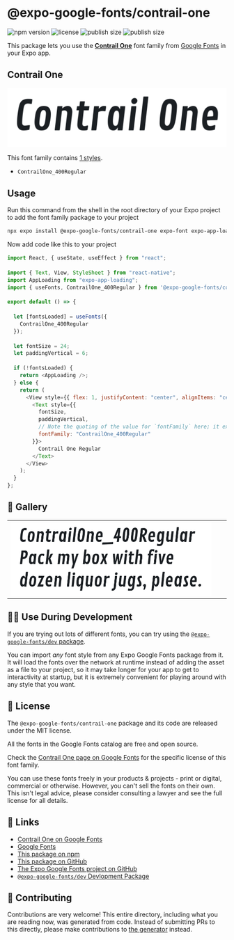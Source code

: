 # @expo-google-fonts/contrail-one

![npm version](https://flat.badgen.net/npm/v/@expo-google-fonts/contrail-one)
![license](https://flat.badgen.net/github/license/expo/google-fonts)
![publish size](https://flat.badgen.net/packagephobia/install/@expo-google-fonts/contrail-one)
![publish size](https://flat.badgen.net/packagephobia/publish/@expo-google-fonts/contrail-one)

This package lets you use the [**Contrail One**](https://fonts.google.com/specimen/Contrail+One) font family from [Google Fonts](https://fonts.google.com/) in your Expo app.

## Contrail One

![Contrail One](./font-family.png)

This font family contains [1 styles](#-gallery).

- `ContrailOne_400Regular`

## Usage

Run this command from the shell in the root directory of your Expo project to add the font family package to your project

```sh
npx expo install @expo-google-fonts/contrail-one expo-font expo-app-loading
```

Now add code like this to your project

```js
import React, { useState, useEffect } from "react";

import { Text, View, StyleSheet } from "react-native";
import AppLoading from "expo-app-loading";
import { useFonts, ContrailOne_400Regular } from '@expo-google-fonts/contrail-one';

export default () => {

  let [fontsLoaded] = useFonts({
    ContrailOne_400Regular
  });

  let fontSize = 24;
  let paddingVertical = 6;

  if (!fontsLoaded) {
    return <AppLoading />;
  } else {
    return (
      <View style={{ flex: 1, justifyContent: "center", alignItems: "center" }}>
        <Text style={{
          fontSize,
          paddingVertical,
          // Note the quoting of the value for `fontFamily` here; it expects a string!
          fontFamily: "ContrailOne_400Regular"
        }}>
          Contrail One Regular
        </Text>
      </View>
    );
  }
};
```

## 🔡 Gallery


||||
|-|-|-|
|![ContrailOne_400Regular](./ContrailOne_400Regular.ttf.png)||||


## 👩‍💻 Use During Development

If you are trying out lots of different fonts, you can try using the [`@expo-google-fonts/dev` package](https://github.com/expo/google-fonts/tree/master/font-packages/dev#readme).

You can import _any_ font style from any Expo Google Fonts package from it. It will load the fonts over the network at runtime instead of adding the asset as a file to your project, so it may take longer for your app to get to interactivity at startup, but it is extremely convenient for playing around with any style that you want.


## 📖 License

The `@expo-google-fonts/contrail-one` package and its code are released under the MIT license.

All the fonts in the Google Fonts catalog are free and open source.

Check the [Contrail One page on Google Fonts](https://fonts.google.com/specimen/Contrail+One) for the specific license of this font family.

You can use these fonts freely in your products & projects - print or digital, commercial or otherwise. However, you can't sell the fonts on their own. This isn't legal advice, please consider consulting a lawyer and see the full license for all details.

## 🔗 Links

- [Contrail One on Google Fonts](https://fonts.google.com/specimen/Contrail+One)
- [Google Fonts](https://fonts.google.com/)
- [This package on npm](https://www.npmjs.com/package/@expo-google-fonts/contrail-one)
- [This package on GitHub](https://github.com/expo/google-fonts/tree/master/font-packages/contrail-one)
- [The Expo Google Fonts project on GitHub](https://github.com/expo/google-fonts)
- [`@expo-google-fonts/dev` Devlopment Package](https://github.com/expo/google-fonts/tree/master/font-packages/dev)

## 🤝 Contributing

Contributions are very welcome! This entire directory, including what you are reading now, was generated from code. Instead of submitting PRs to this directly, please make contributions to [the generator](https://github.com/expo/google-fonts/tree/master/packages/generator) instead.
